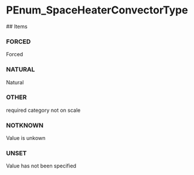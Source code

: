 # PEnum_SpaceHeaterConvectorType

<!-- end of definition -->## Items

### FORCED
Forced

### NATURAL
Natural

### OTHER
required category not on scale

### NOTKNOWN
Value is unkown

### UNSET
Value has not been specified
